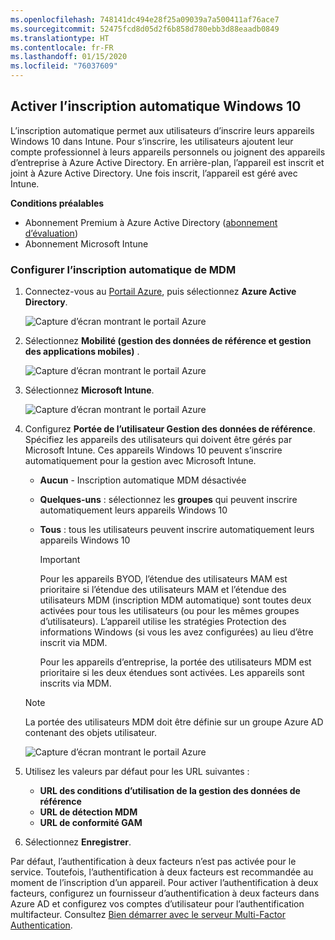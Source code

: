```yaml
---
ms.openlocfilehash: 748141dc494e28f25a09039a7a500411af76ace7
ms.sourcegitcommit: 52475fcd8d05d2f6b858d780ebb3d88eaadb0849
ms.translationtype: HT
ms.contentlocale: fr-FR
ms.lasthandoff: 01/15/2020
ms.locfileid: "76037609"
---
```

## <a name="enable-windows-10-automatic-enrollment"></a>Activer l’inscription automatique Windows 10

L’inscription automatique permet aux utilisateurs d’inscrire leurs appareils Windows 10 dans Intune. Pour s’inscrire, les utilisateurs ajoutent leur compte professionnel à leurs appareils personnels ou joignent des appareils d’entreprise à Azure Active Directory. En arrière-plan, l’appareil est inscrit et joint à Azure Active Directory. Une fois inscrit, l’appareil est géré avec Intune.

**Conditions préalables**

- Abonnement Premium à Azure Active Directory ([abonnement d’évaluation](https://go.microsoft.com/fwlink/?LinkID=816845))
- Abonnement Microsoft Intune

### <a name="configure-automatic-mdm-enrollment"></a>Configurer l’inscription automatique de MDM

1. Connectez-vous au [Portail Azure](https://portal.azure.com), puis sélectionnez **Azure Active Directory**.

   ![Capture d’écran montrant le portail Azure](../enrollment/media/windows-enroll/auto-enroll-azure-main.png)

2. Sélectionnez **Mobilité (gestion des données de référence et gestion des applications mobiles)** .

   ![Capture d’écran montrant le portail Azure](../enrollment/media/windows-enroll/auto-enroll-mdm.png)

3. Sélectionnez **Microsoft Intune**.

   ![Capture d’écran montrant le portail Azure](../enrollment/media/windows-enroll/auto-enroll-intune.png)

4. Configurez **Portée de l’utilisateur Gestion des données de référence**. Spécifiez les appareils des utilisateurs qui doivent être gérés par Microsoft Intune. Ces appareils Windows 10 peuvent s’inscrire automatiquement pour la gestion avec Microsoft Intune.

   - **Aucun** - Inscription automatique MDM désactivée
   - **Quelques-uns** : sélectionnez les **groupes** qui peuvent inscrire automatiquement leurs appareils Windows 10
   - **Tous** : tous les utilisateurs peuvent inscrire automatiquement leurs appareils Windows 10

      > [!IMPORTANT]
      > Pour les appareils BYOD, l’étendue des utilisateurs MAM est prioritaire si l’étendue des utilisateurs MAM et l’étendue des utilisateurs MDM (inscription MDM automatique) sont toutes deux activées pour tous les utilisateurs (ou pour les mêmes groupes d’utilisateurs). L’appareil utilise les stratégies Protection des informations Windows (si vous les avez configurées) au lieu d’être inscrit via MDM.
      >
      > Pour les appareils d’entreprise, la portée des utilisateurs MDM est prioritaire si les deux étendues sont activées. Les appareils sont inscrits via MDM.

   > [!NOTE]
   > La portée des utilisateurs MDM doit être définie sur un groupe Azure AD contenant des objets utilisateur.

   ![Capture d’écran montrant le portail Azure](../enrollment/media/windows-enroll/auto-enroll-scope.png)

5. Utilisez les valeurs par défaut pour les URL suivantes :
    - **URL des conditions d’utilisation de la gestion des données de référence**
    - **URL de détection MDM**
    - **URL de conformité GAM**

6. Sélectionnez **Enregistrer**.

Par défaut, l’authentification à deux facteurs n’est pas activée pour le service. Toutefois, l’authentification à deux facteurs est recommandée au moment de l’inscription d’un appareil. Pour activer l’authentification à deux facteurs, configurez un fournisseur d’authentification à deux facteurs dans Azure AD et configurez vos comptes d’utilisateur pour l’authentification multifacteur. Consultez [Bien démarrer avec le serveur Multi-Factor Authentication](https://docs.microsoft.com/azure/multi-factor-authentication/multi-factor-authentication-get-started-cloud).
